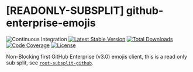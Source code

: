 # [READONLY-SUBSPLIT] github-enterprise-emojis


![Continuous Integration](https://github.com/php-api-clients/github-enterprise-emojis/workflows/Continuous%20Integration/badge.svg)
[![Latest Stable Version](https://poser.pugx.org/api-clients/github-enterprise-emojis/v/stable.png)](https://packagist.org/packages/api-clients/github-enterprise-emojis)
[![Total Downloads](https://poser.pugx.org/api-clients/github-enterprise-emojis/downloads.png)](https://packagist.org/packages/api-clients/github-enterprise-emojis)
[![Code Coverage](https://scrutinizer-ci.com/g/php-api-clients/github-enterprise-emojis/badges/coverage.png?b==)](https://scrutinizer-ci.com/g/php-api-clients/github-enterprise-emojis/?branch=)
[![License](https://poser.pugx.org/api-clients/github-enterprise-emojis/license.png)](https://packagist.org/packages/api-clients/github-enterprise-emojis)

Non-Blocking first GitHub Enterprise (v3.0) emojis client, this is a read only sub split, see [`root-subsplit-github`](https://github.com/php-api-clients/root-subsplit-github).
